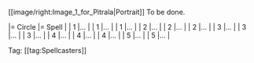 [[image/right:Image_1_for_Pitrala|Portrait]]
To be done.

|= Circle |= Spell |
| 1 |... |
| 1 |... |
| 1 |... |
| 2 |... |
| 2 |... |
| 2 |... |
| 3 |... |
| 3 |... |
| 3 |... |
| 4 |... |
| 4 |... |
| 4 |... |
| 5 |... |
| 5 |... |

Tag: [[tag:Spellcasters]]
